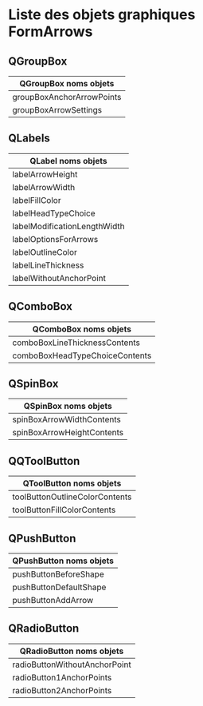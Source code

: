 # Liste des objets graphiques FormArrows

## QGroupBox

| QGroupBox noms objets        |
| ---------------------------- |
| groupBoxAnchorArrowPoints    |
| groupBoxArrowSettings        |


## QLabels
	
| QLabel noms objets           |
| ---------------------------- |
| labelArrowHeight             |
| labelArrowWidth              |
| labelFillColor               |
| labelHeadTypeChoice          |
| labelModificationLengthWidth |
| labelOptionsForArrows        |
| labelOutlineColor            |
| labelLineThickness           |
| labelWithoutAnchorPoint      |


## QComboBox

| QComboBox noms objets           |
| --------------------------------|
| comboBoxLineThicknessContents   |
| comboBoxHeadTypeChoiceContents  |


## QSpinBox

| QSpinBox noms objets        |
| --------------------------- |
| spinBoxArrowWidthContents   |
| spinBoxArrowHeightContents  |


## QQToolButton

| QToolButton noms objets         |
| ------------------------------- |
| toolButtonOutlineColorContents  |
| toolButtonFillColorContents     |


## QPushButton

| QPushButton noms objets        |
| ------------------------------ |
| pushButtonBeforeShape          |
| pushButtonDefaultShape         |
| pushButtonAddArrow             |


## QRadioButton

| QRadioButton noms objets        |
| ------------------------------- |
| radioButtonWithoutAnchorPoint   |
| radioButton1AnchorPoints        |
| radioButton2AnchorPoints        |


